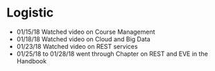 
Logistic
===
* 01/15/18 Watched video on Course Management
* 01/18/18 Watched video on Cloud and Big Data
* 01/23/18 Watched video on REST services
* 01/25/18 to 01/28/18 went through Chapter on REST and EVE in the Handbook

